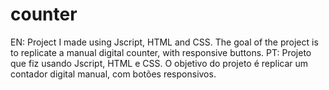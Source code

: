 # counter
EN: Project I made using Jscript, HTML and CSS. The goal of the project is to replicate a manual digital counter, with responsive buttons.   PT: Projeto que fiz usando Jscript, HTML e CSS. O objetivo do projeto é replicar um contador digital manual, com botões responsivos.

